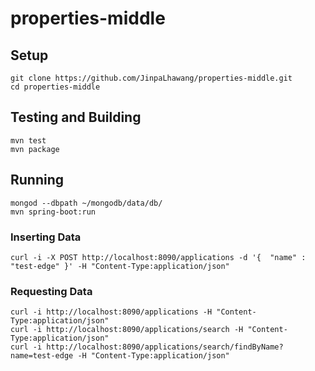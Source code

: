 # properties-middle

## Setup

```
git clone https://github.com/JinpaLhawang/properties-middle.git
cd properties-middle
```

## Testing and Building

```
mvn test
mvn package
```

## Running

```
mongod --dbpath ~/mongodb/data/db/
mvn spring-boot:run
```

### Inserting Data

```
curl -i -X POST http://localhost:8090/applications -d '{  "name" : "test-edge" }' -H "Content-Type:application/json"
```

### Requesting Data

```
curl -i http://localhost:8090/applications -H "Content-Type:application/json"
curl -i http://localhost:8090/applications/search -H "Content-Type:application/json"
curl -i http://localhost:8090/applications/search/findByName?name=test-edge -H "Content-Type:application/json"
```
